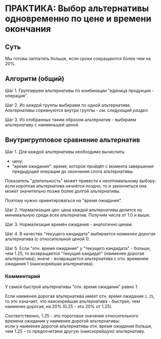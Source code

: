 # ПРАКТИКА: Выбор альтернативы одновременно по цене и времени окончания

## Суть

Мы готовы заплатить больше, если сроки сокращаются более чем на 20%.

## Алгоритм (общий)

Шаг 1. Группируем альтернативы по комбинации "единица продукции - операция".

Шаг 2. Из каждой группы выбираем по одной альтернативе. Альтернативы соревнуются внутри группы - *см. следующий раздел*.

Шаг 3. Из отобранных таким образом альтернатив - выбираем альтернативу с наименьшей ценой.

## Внутригрупповое сравнение альтернатив

Шаг 1. Для каждой альтернативы необходимо вычислить:
  - цену;
  - "время ожидания": время, которое пройдёт с момента завершения предыдущей операции до окончания слота альтернативы.
  
Показатель "длительность" может привести к неоптимальному выбору: если короткая альтернатива начнётся поздно, то и закончиться она может значительно позже более долгой альтернативы.

Поэтому нужно ориентироваться на "время ожидания".

Шаг 2. Нормализация цен: цена каждой альтернативы делится на минимальную среди всех альтернатив.
Получим числа от 1.0 и выше.

Шаг 3. Нормализация времён ожидания - аналогично ценам.

Шаг 4. В качестве "текущего кандидата" выбирается *наименее дорогая* альтернатива (с относительной ценой 1).

Шаг 5. Если "отн. время ожидания" у "текущего кандидата" - больше, чем 1.25, то возвращается "текущий кандидат" (наименее дорогая альтернатива); иначе - возвращается альтернатива с отн. временем ожидания 1 (наискорейшая альтернатива).


### Комментарий

У самой быстрой альтернативы "отн. время ожидания" равно 1. 

Если наименее дорогая альтернатива имеет отн. время ожидания `1.25`, то это означает,
что наискорейшая альтернатива - быстрее, чем наименее дорогая, на 20% (0.25 - это 20% от 1.25).

Соответственно, 1.25 - это пороговое значение относительного времени ожидания у наименее дорогой альтернативы:  
если у наименее дорогой альтернативы отн. время ожидания больше, чем 1.25 - то предпочитаем другую (наискорейшую) альтернативу.